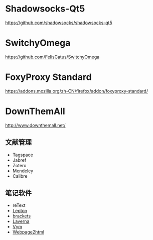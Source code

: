 # Shadowsocks-Qt5

https://github.com/shadowsocks/shadowsocks-qt5


# SwitchyOmega

https://github.com/FelisCatus/SwitchyOmega

# FoxyProxy Standard

https://addons.mozilla.org/zh-CN/firefox/addon/foxyproxy-standard/

# DownThemAll
http://www.downthemall.net/


## 文献管理
* Tagspace
* Jabref
* Zotero
* Mendeley
* Calibre

## 笔记软件
* reText
* [Lepton](http://hackjutsu.com/Lepton/)
* [brackets](http://brackets.io/)
* [Laverna](https://laverna.cc/index.html)
* [Vym](http://www.insilmaril.de/vym/)
* [Webpage2html](https://github.com/zTrix/webpage2html)